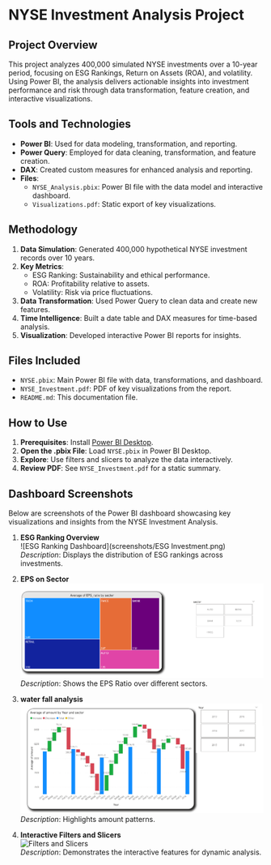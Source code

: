 # NYSE Investment Analysis Project

## Project Overview
This project analyzes 400,000 simulated NYSE investments over a 10-year period, focusing on ESG Rankings, Return on Assets (ROA), and volatility. Using Power BI, the analysis delivers actionable insights into investment performance and risk through data transformation, feature creation, and interactive visualizations.

## Tools and Technologies
- **Power BI**: Used for data modeling, transformation, and reporting.
- **Power Query**: Employed for data cleaning, transformation, and feature creation.
- **DAX**: Created custom measures for enhanced analysis and reporting.
- **Files**:
  - `NYSE_Analysis.pbix`: Power BI file with the data model and interactive dashboard.
  - `Visualizations.pdf`: Static export of key visualizations.

## Methodology
1. **Data Simulation**: Generated 400,000 hypothetical NYSE investment records over 10 years.
2. **Key Metrics**:
   - ESG Ranking: Sustainability and ethical performance.
   - ROA: Profitability relative to assets.
   - Volatility: Risk via price fluctuations.
3. **Data Transformation**: Used Power Query to clean data and create new features.
4. **Time Intelligence**: Built a date table and DAX measures for time-based analysis.
5. **Visualization**: Developed interactive Power BI reports for insights.

## Files Included
- `NYSE.pbix`: Main Power BI file with data, transformations, and dashboard.
- `NYSE_Investment.pdf`: PDF of key visualizations from the report.
- `README.md`: This documentation file.

## How to Use
1. **Prerequisites**: Install [Power BI Desktop](https://powerbi.microsoft.com/desktop/).
2. **Open the .pbix File**: Load `NYSE.pbix` in Power BI Desktop.
3. **Explore**: Use filters and slicers to analyze the data interactively.
4. **Review PDF**: See `NYSE_Investment.pdf` for a static summary.

## Dashboard Screenshots
Below are screenshots of the Power BI dashboard showcasing key visualizations and insights from the NYSE Investment Analysis.

1. **ESG Ranking Overview**  
   ![ESG Ranking Dashboard](screenshots/ESG Investment.png)  
   *Description*: Displays the distribution of ESG rankings across investments.

2. **EPS on Sector**  
   ![ROA Trends](EPS.png)  
   *Description*: Shows the EPS Ratio over different sectors.

3. **water fall analysis**  
   ![Volatility Dashboard](waterfall_analysis.png)  
   *Description*: Highlights amount patterns.

4. **Interactive Filters and Slicers**  
   ![Filters and Slicers](screenshots/filters_slicers.png)  
   *Description*: Demonstrates the interactive features for dynamic analysis.
